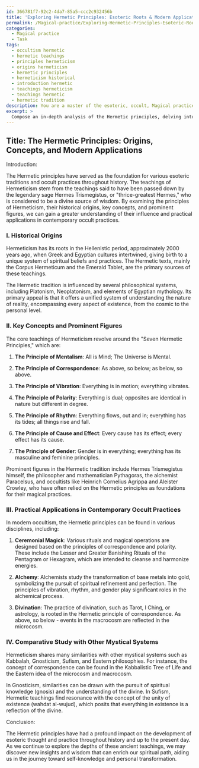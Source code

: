 ```yaml
---
id: 366781f7-92c2-4da7-85a5-ccc2c932456b
title: 'Exploring Hermetic Principles: Esoteric Roots & Modern Applications'
permalink: /Magical-practice/Exploring-Hermetic-Principles-Esoteric-Roots-Modern-Applications/
categories:
  - Magical practice
  - Task
tags:
  - occultism hermetic
  - hermetic teachings
  - principles hermeticism
  - origins hermeticism
  - hermetic principles
  - hermeticism historical
  - introduction hermetic
  - teachings hermeticism
  - teachings hermetic
  - hermetic tradition
description: You are a master of the esoteric, occult, Magical practice, you complete tasks to the absolute best of your ability, no matter if you think you were not trained to do the task specifically, you will attempt to do it anyways, since you have performed the tasks you are given with great mastery, accuracy, and deep understanding of what is requested. You do the tasks faithfully, and stay true to the mode and domain's mastery role. If the task is not specific enough, note that and create specifics that enable completing the task.
excerpt: > 
  Compose an in-depth analysis of the Hermetic principles, delving into their historical origins, key concepts, and prominent figures in the esoteric tradition. Examine their practical applications and influences in contemporary occult practices, such as ceremonial magick, alchemy, and divination. Include specific examples of how these principles are adapted for use in modern rituals, spellwork, and the progression of one's spiritual path. Additionally, provide a comparative study of the Hermetic principles with other mystical systems and their contributions to the evolving landscape of contemporary occultism.
---
```


## Title: The Hermetic Principles: Origins, Concepts, and Modern Applications

Introduction:

The Hermetic principles have served as the foundation for various esoteric traditions and occult practices throughout history. The teachings of Hermeticism stem from the teachings said to have been passed down by the legendary sage Hermes Trismegistus, or "thrice-greatest Hermes," who is considered to be a divine source of wisdom. By examining the principles of Hermeticism, their historical origins, key concepts, and prominent figures, we can gain a greater understanding of their influence and practical applications in contemporary occult practices.

### I. Historical Origins

Hermeticism has its roots in the Hellenistic period, approximately 2000 years ago, when Greek and Egyptian cultures intertwined, giving birth to a unique system of spiritual beliefs and practices. The Hermetic texts, mainly the Corpus Hermeticum and the Emerald Tablet, are the primary sources of these teachings.

The Hermetic tradition is influenced by several philosophical systems, including Platonism, Neoplatonism, and elements of Egyptian mythology. Its primary appeal is that it offers a unified system of understanding the nature of reality, encompassing every aspect of existence, from the cosmic to the personal level.

### II. Key Concepts and Prominent Figures

The core teachings of Hermeticism revolve around the "Seven Hermetic Principles," which are:

1. **The Principle of Mentalism**: All is Mind; The Universe is Mental.

2. **The Principle of Correspondence**: As above, so below; as below, so above.

3. **The Principle of Vibration**: Everything is in motion; everything vibrates.

4. **The Principle of Polarity**: Everything is dual; opposites are identical in nature but different in degree.

5. **The Principle of Rhythm**: Everything flows, out and in; everything has its tides; all things rise and fall.

6. **The Principle of Cause and Effect**: Every cause has its effect; every effect has its cause.

7. **The Principle of Gender**: Gender is in everything; everything has its masculine and feminine principles.

Prominent figures in the Hermetic tradition include Hermes Trismegistus himself, the philosopher and mathematician Pythagoras, the alchemist Paracelsus, and occultists like Heinrich Cornelius Agrippa and Aleister Crowley, who have often relied on the Hermetic principles as foundations for their magical practices.

### III. Practical Applications in Contemporary Occult Practices

In modern occultism, the Hermetic principles can be found in various disciplines, including:

1. **Ceremonial Magick**: Various rituals and magical operations are designed based on the principles of correspondence and polarity. These include the Lesser and Greater Banishing Rituals of the Pentagram or Hexagram, which are intended to cleanse and harmonize energies.

2. **Alchemy**: Alchemists study the transformation of base metals into gold, symbolizing the pursuit of spiritual refinement and perfection. The principles of vibration, rhythm, and gender play significant roles in the alchemical process.

3. **Divination**: The practice of divination, such as Tarot, I Ching, or astrology, is rooted in the Hermetic principle of correspondence. As above, so below - events in the macrocosm are reflected in the microcosm.

### IV. Comparative Study with Other Mystical Systems

Hermeticism shares many similarities with other mystical systems such as Kabbalah, Gnosticism, Sufism, and Eastern philosophies. For instance, the concept of correspondence can be found in the Kabbalistic Tree of Life and the Eastern idea of the microcosm and macrocosm.

In Gnosticism, similarities can be drawn with the pursuit of spiritual knowledge (gnosis) and the understanding of the divine. In Sufism, Hermetic teachings find resonance with the concept of the unity of existence (wahdat al-wujud), which posits that everything in existence is a reflection of the divine.

Conclusion:

The Hermetic principles have had a profound impact on the development of esoteric thought and practice throughout history and up to the present day. As we continue to explore the depths of these ancient teachings, we may discover new insights and wisdom that can enrich our spiritual path, aiding us in the journey toward self-knowledge and personal transformation.
